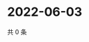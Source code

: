 # 2022-06-03

共 0 条

<!-- BEGIN WEIBO -->
<!-- 最后更新时间 Fri Jun 03 2022 16:18:25 GMT+0800 (China Standard Time) -->

<!-- END WEIBO -->
